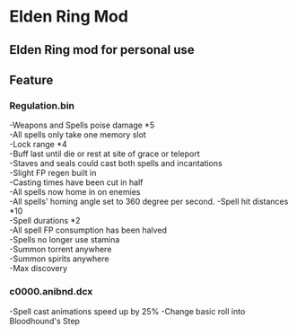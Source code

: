 # Elden Ring Mod

## Elden Ring mod for personal use

## Feature

### Regulation.bin
-Weapons and Spells poise damage *5<br>
-All spells only take one memory slot<br>
-Lock range *4<br>
-Buff last until die or rest at site of grace or teleport<br>
-Staves and seals could cast both spells and incantations<br>
-Slight FP regen built in<br>
-Casting times have been cut in half<br>
-All spells now home in on enemies<br>
-All spells' homing angle set to 360 degree per second.
-Spell hit distances *10<br>
-Spell durations *2<br>
-All spell FP consumption has been halved<br>
-Spells no longer use stamina<br>
-Summon torrent anywhere<br>
-Summon spirits anywhere<br>
-Max discovery<br>


### c0000.anibnd.dcx
-Spell cast animations speed up by 25%
-Change basic roll into Bloodhound's Step
